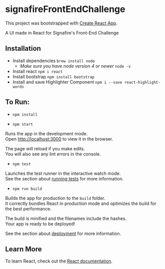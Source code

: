 # signafireFrontEndChallenge
This project was bootstrapped with [Create React App](https://github.com/facebook/create-react-app).

A UI made in React for Signafire's Front-End Challenge

## Installation

* Install dependencies
   `brew install node`
  * *Make sure you have node version 4 or newer*
     `node -v`
* Install react
   `npm i react`
* Install bootstrap
   `npm install bootstrap`
* Install and save Highlighter Component
   `npm i --save react-highlight-words`



## To Run:

* `npm install`

* `npm start`

Runs the app in the development mode.<br>
Open [http://localhost:3000](http://localhost:3000) to view it in the browser.

The page will reload if you make edits.<br>
You will also see any lint errors in the console.


* `npm test`

Launches the test runner in the interactive watch mode.<br>
See the section about [running tests](https://facebook.github.io/create-react-app/docs/running-tests) for more information.

* `npm run build`

Builds the app for production to the `build` folder.<br>
It correctly bundles React in production mode and optimizes the build for the best performance.

The build is minified and the filenames include the hashes.<br>
Your app is ready to be deployed!

See the section about [deployment](https://facebook.github.io/create-react-app/docs/deployment) for more information.


## Learn More

To learn React, check out the [React documentation](https://reactjs.org/).
